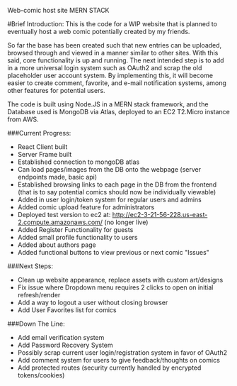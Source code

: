 Web-comic host site
MERN STACK

#Brief Introduction: This is the code for a WIP website that is planned to eventually host a web comic potentially created by my friends. 

So far the base has been created such that new entries can be uploaded, browsed through and viewed in a manner similar to other sites. With this said, core functionality is up and running. The next intended step is to add in a more universal login system such as OAuth2 and scrap the old placeholder user account system. By implementing this, it will become easier to create comment, favorite, and e-mail notification systems, among other features for potential users.

The code is built using Node.JS in a MERN stack framework, and the Database used is MongoDB via Atlas, deployed to an EC2 T2.Micro instance from AWS.

###Current Progress:
- React Client built
- Server Frame built
- Established connection to mongoDB atlas
- Can load pages/images from the DB onto the webpage (server endpoints made, basic api)
- Established browsing links to each page in the DB from the frontend (that is to say potential comics should now be individually viewable)
- Added in user login/token system for regular users and admins
- Added comic upload feature for administrators
- Deployed test version to ec2 at: http://ec2-3-21-56-228.us-east-2.compute.amazonaws.com/ (no longer live)
- Added Register Functionality for guests
- Added small profile functionality to users
- Added about authors page
- Added functional buttons to view previous or next comic "Issues"

###Next Steps:
- Clean up website appearance, replace assets with custom art/designs
- Fix issue where Dropdown menu requires 2 clicks to open on initial refresh/render
- Add a way to logout a user without closing browser
- Add User Favorites list for comics

###Down The Line:
- Add email verification system
- Add Password Recovery System
- Possibly scrap current user login/registration system in favor of OAuth2
- Add comment system for users to give feedback/thoughts on comics
- Add protected routes (security currently handled by encrypted tokens/cookies)






